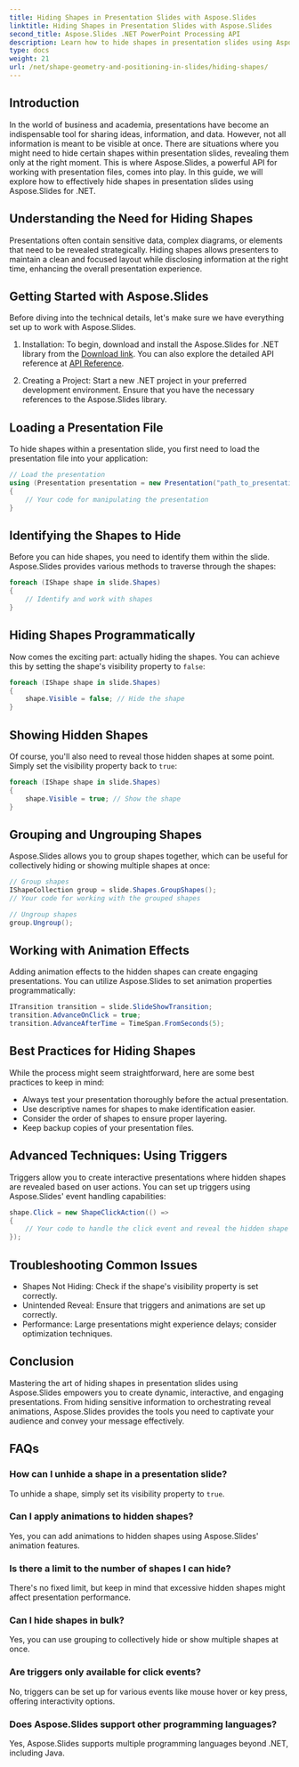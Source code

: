 ```yaml
---
title: Hiding Shapes in Presentation Slides with Aspose.Slides
linktitle: Hiding Shapes in Presentation Slides with Aspose.Slides
second_title: Aspose.Slides .NET PowerPoint Processing API
description: Learn how to hide shapes in presentation slides using Aspose.Slides for .NET. Step-by-step guide with source code, FAQs, and best practices for dynamic presentations.
type: docs
weight: 21
url: /net/shape-geometry-and-positioning-in-slides/hiding-shapes/
---
```


## Introduction

In the world of business and academia, presentations have become an indispensable tool for sharing ideas, information, and data. However, not all information is meant to be visible at once. There are situations where you might need to hide certain shapes within presentation slides, revealing them only at the right moment. This is where Aspose.Slides, a powerful API for working with presentation files, comes into play. In this guide, we will explore how to effectively hide shapes in presentation slides using Aspose.Slides for .NET.

## Understanding the Need for Hiding Shapes

Presentations often contain sensitive data, complex diagrams, or elements that need to be revealed strategically. Hiding shapes allows presenters to maintain a clean and focused layout while disclosing information at the right time, enhancing the overall presentation experience.

## Getting Started with Aspose.Slides

Before diving into the technical details, let's make sure we have everything set up to work with Aspose.Slides.

1. Installation: To begin, download and install the Aspose.Slides for .NET library from the [Download link](https://releases.aspose.com/slides/net/). You can also explore the detailed API reference at [API Reference](https://reference.aspose.com/slides/net/).

2. Creating a Project: Start a new .NET project in your preferred development environment. Ensure that you have the necessary references to the Aspose.Slides library.

## Loading a Presentation File

To hide shapes within a presentation slide, you first need to load the presentation file into your application:

```csharp
// Load the presentation
using (Presentation presentation = new Presentation("path_to_presentation.pptx"))
{
    // Your code for manipulating the presentation
}
```

## Identifying the Shapes to Hide

Before you can hide shapes, you need to identify them within the slide. Aspose.Slides provides various methods to traverse through the shapes:

```csharp
foreach (IShape shape in slide.Shapes)
{
    // Identify and work with shapes
}
```

## Hiding Shapes Programmatically

Now comes the exciting part: actually hiding the shapes. You can achieve this by setting the shape's visibility property to `false`:

```csharp
foreach (IShape shape in slide.Shapes)
{
    shape.Visible = false; // Hide the shape
}
```

## Showing Hidden Shapes

Of course, you'll also need to reveal those hidden shapes at some point. Simply set the visibility property back to `true`:

```csharp
foreach (IShape shape in slide.Shapes)
{
    shape.Visible = true; // Show the shape
}
```

## Grouping and Ungrouping Shapes

Aspose.Slides allows you to group shapes together, which can be useful for collectively hiding or showing multiple shapes at once:

```csharp
// Group shapes
IShapeCollection group = slide.Shapes.GroupShapes();
// Your code for working with the grouped shapes

// Ungroup shapes
group.Ungroup();
```

## Working with Animation Effects

Adding animation effects to the hidden shapes can create engaging presentations. You can utilize Aspose.Slides to set animation properties programmatically:

```csharp
ITransition transition = slide.SlideShowTransition;
transition.AdvanceOnClick = true;
transition.AdvanceAfterTime = TimeSpan.FromSeconds(5);
```

## Best Practices for Hiding Shapes

While the process might seem straightforward, here are some best practices to keep in mind:

- Always test your presentation thoroughly before the actual presentation.
- Use descriptive names for shapes to make identification easier.
- Consider the order of shapes to ensure proper layering.
- Keep backup copies of your presentation files.

## Advanced Techniques: Using Triggers

Triggers allow you to create interactive presentations where hidden shapes are revealed based on user actions. You can set up triggers using Aspose.Slides' event handling capabilities:

```csharp
shape.Click = new ShapeClickAction(() =>
{
    // Your code to handle the click event and reveal the hidden shape
});
```

## Troubleshooting Common Issues

- Shapes Not Hiding: Check if the shape's visibility property is set correctly.
- Unintended Reveal: Ensure that triggers and animations are set up correctly.
- Performance: Large presentations might experience delays; consider optimization techniques.

## Conclusion

Mastering the art of hiding shapes in presentation slides using Aspose.Slides empowers you to create dynamic, interactive, and engaging presentations. From hiding sensitive information to orchestrating reveal animations, Aspose.Slides provides the tools you need to captivate your audience and convey your message effectively.

## FAQs

### How can I unhide a shape in a presentation slide?

To unhide a shape, simply set its visibility property to `true`.

### Can I apply animations to hidden shapes?

Yes, you can add animations to hidden shapes using Aspose.Slides' animation features.

### Is there a limit to the number of shapes I can hide?

There's no fixed limit, but keep in mind that excessive hidden shapes might affect presentation performance.

### Can I hide shapes in bulk?

Yes, you can use grouping to collectively hide or show multiple shapes at once.

### Are triggers only available for click events?

No, triggers can be set up for various events like mouse hover or key press, offering interactivity options.

### Does Aspose.Slides support other programming languages?

Yes, Aspose.Slides supports multiple programming languages beyond .NET, including Java.

